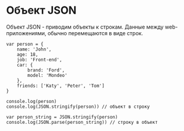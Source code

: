 # Объект JSON
Объект JSON - приводим объекты к строкам. Данные между web-приложениями, обычно перемещаются в виде строк.

    var person = {
        name: 'John',
        age: 18,
        job: 'Front-end',
        car: {
            brand: 'Ford',
            model: 'Mondeo'
        },
        friends: ['Katy', 'Peter', 'Tom']
    }

    console.log(person)
    console.log(JSON.stringify(person)) // объект в строку

    var person_string = JSON.stringify(person)
    console.log(JSON.parse(person_string)) // строку в объект
